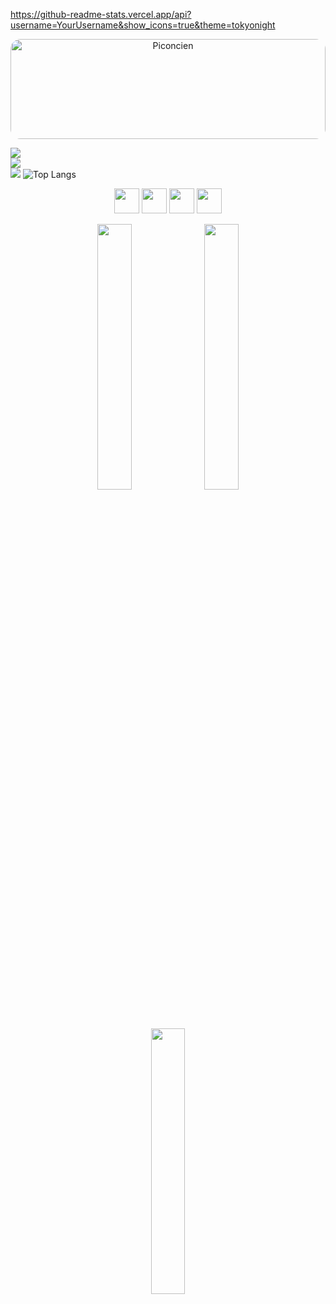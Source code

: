 https://github-readme-stats.vercel.app/api?username=YourUsername&show_icons=true&theme=tokyonight
<p align="center">
  <img src="https://github.com/entlv/learning-journey/blob/main/piconcien.png?raw=true"
       alt="Piconcien"
       style="width: 100%; height: auto; max-height: 160px; border-radius: 16px; object-fit: cover;" />
</p>

![](https://github-readme-stats.vercel.app/api?username=entlv&theme=transparent&hide_border=false&include_all_commits=true&count_private=false)<br/>
![](https://nirzak-streak-stats.vercel.app/?user=entlv&theme=transparent&hide_border=false)<br/>
![](https://github-readme-stats.vercel.app/api/top-langs/?username=entlv&theme=transparent&hide_border=false&include_all_commits=true&count_private=false&layout=compact)
![Top Langs](https://github-readme-stats.vercel.app/api/top-langs/?username=entlv&layout=donut-vertical)
<!-- Proudly created with GPRM ( https://gprm.itsvg.in ) -->
<p align="center">
  <img src="https://cdn.jsdelivr.net/gh/devicons/devicon/icons/cplusplus/cplusplus-original.svg" width="40" />
  <img src="https://cdn.jsdelivr.net/gh/devicons/devicon/icons/python/python-original.svg" width="40" />
  <img src="https://cdn.jsdelivr.net/gh/devicons/devicon/icons/javascript/javascript-original.svg" width="40" />
  <img src="https://cdn.jsdelivr.net/gh/devicons/devicon/icons/linux/linux-original.svg" width="40" />
</p>
<p align="center">
  <img src="https://github-readme-stats.vercel.app/api?username=entlv&show_icons=true&theme=tokyonight" width="33%" />
  <img src="https://github-readme-streak-stats.herokuapp.com/?user=entlv&theme=tokyonight" width="33%" />
  <img src="https://github-readme-stats.vercel.app/api/top-langs/?username=entlv&layout=compact&theme=tokyonight" width="33%" />
</p>

